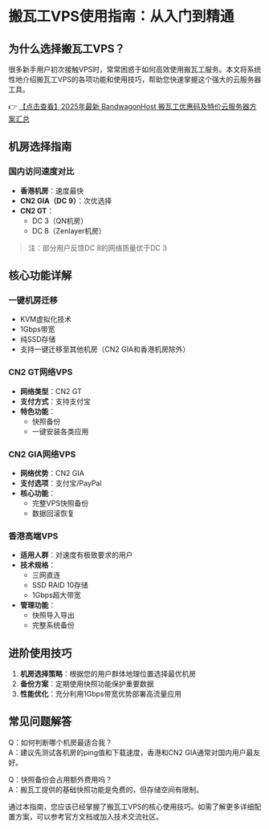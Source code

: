 # 搬瓦工VPS使用指南：从入门到精通

## 为什么选择搬瓦工VPS？

很多新手用户初次接触VPS时，常常困惑于如何高效使用搬瓦工服务。本文将系统性地介绍搬瓦工VPS的各项功能和使用技巧，帮助您快速掌握这个强大的云服务器工具。

👉 [【点击查看】2025年最新 BandwagonHost 搬瓦工优惠码及特价云服务器方案汇总](https://bit.ly/banwagon)

## 机房选择指南

### 国内访问速度对比
- **香港机房**：速度最快
- **CN2 GIA（DC 9）**：次优选择
- **CN2 GT**：
  - DC 3（QN机房）
  - DC 8（Zenlayer机房）

> 注：部分用户反馈DC 8的网络质量优于DC 3

## 核心功能详解

### 一键机房迁移
- KVM虚拟化技术
- 1Gbps带宽
- 纯SSD存储
- 支持一键迁移至其他机房（CN2 GIA和香港机房除外）

### CN2 GT网络VPS
- **网络类型**：CN2 GT
- **支付方式**：支持支付宝
- **特色功能**：
  - 快照备份
  - 一键安装各类应用

### CN2 GIA网络VPS
- **网络优势**：CN2 GIA
- **支付选项**：支付宝/PayPal
- **核心功能**：
  - 完整VPS快照备份
  - 数据回滚恢复

### 香港高端VPS
- **适用人群**：对速度有极致要求的用户
- **技术规格**：
  - 三网直连
  - SSD RAID 10存储
  - 1Gbps超大带宽
- **管理功能**：
  - 快照导入导出
  - 完整系统备份

## 进阶使用技巧

1. **机房选择策略**：根据您的用户群体地理位置选择最优机房
2. **备份方案**：定期使用快照功能保护重要数据
3. **性能优化**：充分利用1Gbps带宽优势部署高流量应用

## 常见问题解答

Q：如何判断哪个机房最适合我？  
A：建议先测试各机房的ping值和下载速度，香港和CN2 GIA通常对国内用户最友好。

Q：快照备份会占用额外费用吗？  
A：搬瓦工提供的基础快照功能是免费的，但存储空间有限制。

通过本指南，您应该已经掌握了搬瓦工VPS的核心使用技巧。如需了解更多详细配置方案，可以参考官方文档或加入技术交流社区。